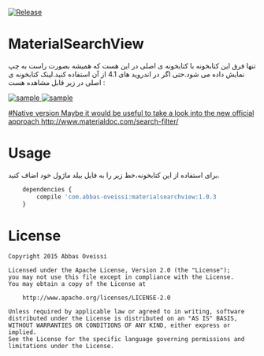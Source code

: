 [![Release](https://jitpack.io/v/abbas-oveissi/MaterialSearchView.svg)](https://jitpack.io/#abbas-oveissi/MaterialSearchView)

# MaterialSearchView
تنها فرق این کتابخونه با کتابخونه ی اصلی در این هست که همیشه بصورت راست به چپ نمایش داده می شود.حتی اگر در اندروید های 4.1 از آن استفاده کنید.لینک کتابخونه ی اصلی در زیر قابل مشاهده هست :
<a href="https://github.com/MiguelCatalan/MaterialSearchView">

![sample](https://raw.githubusercontent.com/MiguelCatalan/MaterialSearchView/master/art/voice.gif) ![sample](https://raw.githubusercontent.com/MiguelCatalan/MaterialSearchView/master/art/default.gif)


#Native version
Maybe it would be useful to take a look into the new official approach
http://www.materialdoc.com/search-filter/

# Usage
برای استفاده از این کتابخونه،خط زیر را به فایل بیلد ماژول خود اضاف کنید.
```javascript
	dependencies {
    	compile 'com.abbas-oveissi:materialsearchview:1.0.3
	}
```


# License
	Copyright 2015 Abbas Oveissi

	Licensed under the Apache License, Version 2.0 (the "License");
	you may not use this file except in compliance with the License.
	You may obtain a copy of the License at

		http://www.apache.org/licenses/LICENSE-2.0

	Unless required by applicable law or agreed to in writing, software
	distributed under the License is distributed on an "AS IS" BASIS,
	WITHOUT WARRANTIES OR CONDITIONS OF ANY KIND, either express or implied.
	See the License for the specific language governing permissions and
	limitations under the License.
